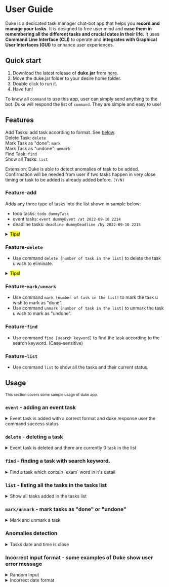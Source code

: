 # User Guide


Duke is a dedicated task manager chat-bot app that helps you **record and manage your tasks.** It is designed to free user mind and **ease them in remembering all the different tasks and crucial dates in their life.** It uses **Command Line Interface (CLI)** to operate and **integrates with Graphical User Interfaces (GUI)** to enhance user experiences.

## Quick start

1. Download the latest release of **duke.jar** from [here](https://github.com/eesung00/ip/releases).
2. Move the duke.jar folder to your desire home folder.
3. Double click to run it.
4. Have fun!

To know all `command` to use this app, user can simply send anything to the bot. Duke will respond the list of `command`. They are simple and easy to use!

## Features

Add Tasks: add task according to format. See [below](#feature-add).<br/>
Delete Task: `delete`<br/>
Mark Task as "done": `mark`<br/>
Mark Task as "undone": `unmark`<br/>
Find Task: `find`<br/>
Show all Tasks: `list`<br/>

Extension: Duke is able to detect anomalies of task to be added. Confirmation will be needed from user if two tasks happen in very close timing or task to be added is already added before. `(Y/N)`

### Feature-add

Adds any three type of tasks into the list shown in sample below:

- todo tasks: `todo dummyTask`
- event tasks: `event dummyEvent /at 2022-09-10 2214`
- deadline tasks: `deadline dummyDeadline /by 2022-09-10 2215`

<details><summary><mark>Tips!</mark></summary>
Please follow the format shown above! Every first word in the input line is a command. (Case sensitve)
The second section of the input line is the tasks detail.
The third section after /at and /by is the date and time of the task. Please follow the format.(YYYY-MM-DD HHmm)
</details>

### Feature-`delete`

* Use command `delete [number of task in the list]` to delete the task u wish to eliminate.

<details><summary><mark>Tips!</mark></summary>
Use list command to show the current tasks list you have if you are not sure what is your tasks' number.
</details>

### Feature-`mark/unmark`

* Use command `mark [number of task in the list]` to mark the task u wish to mark as "done".
* Use command `unmark [number of task in the list]` to unmark the task u wish to mark as "undone".

### Feature-`find`

* Use command `find [search keyword]` to find the task according to the search keyword. (Case-sensitive)

### Feature-`list`

* Use command `list` to show all the tasks and their current status.


## Usage

<sub>This section covers some sample usage of duke app.</sub>

### `event` - adding an event task

<details><summary>Event task is added with a correct format and duke response user the command success status</summary>

  * Example of usage:
     - `event go for final exam /at 2022-11-04 1000`

  * Expected outcome:
      -  ```
         ~~~~~-----DUKE-----~~~~~
         New task is registered as you wish, you can come back to check if you wish!:
         [E][ ] go for final exam (at: Nov 04 2022 10:00)
         Now you have 1 tasks in your list.
         ```
  * Description: There is currently 1 task in user's list and the adding command performed successfully.
</details>

### `delete` - deleting a task

<details><summary>Event task is deleted and there are currently 0 task in the list</summary>

* Example of usage:
    - `delete 1`

* Expected outcome:
    -  ```
       ~~~~~-----DUKE-----~~~~~
       Ching Ching Poof~~ This task is removed:
       [E][ ] go for final exam (at: Nov 04 2022 10:00)
       Now you have 0 tasks on your list.
       ```
* Description: There is currently 0 task in user's list and the deleting command performed successfully.
</details>

### `find` - finding a task with search keyword.

<details><summary>Find a task which contain `exam` word in it's detail</summary>

* Example of usage:
    - `find exam`

* Expected outcome:
    -  ```
       ~~~~~-----DUKE-----~~~~~
       Here you go! your matching tasks in your list
       [T][ ] exam preparation
       [E][ ] exam at Utown (at: Nov 12 2022 19:00)
       ```
* Description: There is currently 2 tasks in user's list with "exam" detail.
</details>

### `list` - listing all the tasks in the tasks list

<details><summary>Show all tasks added in the tasks list</summary>

* Example of usage:
    - `list`

* Expected outcome:
    -  ```
       ~~~~~-----DUKE-----~~~~~
       Weeeee, your current list is as follow:
       1. [E][ ] dummyEvent (at: Sep 11 2011 11:30)
       2. [D][ ] dummyDeadline (by: Jan 28 2011 09:00)
       3. [T][ ] dummyTodo
       4. [T][ ] exam preparation
       5. [E][ ] exam at Utown (at: Nov 12 2022 19:00)
       ```
* Description: There are currently 6 tasks in user's list and all of them are undone.
</details>

### `mark/unmark` - mark tasks as "done" or "undone"

<details><summary>Mark and unmark a task</summary>

* Example of usage:
    - `mark 1`
    - `unmark 1`

* Expected outcome:
    -  ```
       ~~~~~-----DUKE-----~~~~~
       Nice! this task is marked as done. Good Job!
       [E][X] dummyEvent (at: Sep 11 2011 11:30)
       ```
    - ```
      ~~~~~-----DUKE-----~~~~~
      This task is marked as not done. Keep it up!
      [E][ ] dummyEvent (at: Sep 11 2011 11:30)
      ```
* Description: The event task is mark as "done" and unmark as "undone" respectively
</details>

### Anomalies detection

<details><summary>Tasks date and time is close</summary>

* Example of error input 1:
  - `event attend party /at 2011-09-11 1300`

* Expected outcome:
  - ```
    ~~~~~-----DUKE-----~~~~~
    Hey, these two tasks timing are quite close, are you sure to proceed? (Y/N)
    New Task: [E][ ] attend party (at: Sep 11 2011 13:00)
    Existing Task: [E][ ] dummyEvent (at: Sep 11 2011 11:30)
    ```
* Description: This happens because there is another event task in the task list occur at close timing. Please respond `Y` to proceed adding task or `N` to cancel the previous add task command.
</details>

### Incorrect input format - some examples of Duke show user error message

<details><summary>Random Input</summary>

* Example of error input 1:
  - `hi`

* Expected outcome:
  - ```
    ~~~~~-----DUKE-----~~~~~
    Based on my understanding, your command didn't follow the format
    todo              : todo [task description]
    deadline          : deadline [task description] /by [YYYY-MM-DD HHmm]
    event             : event [task description] /at [YYYY-MM-DD HHmm]
    single command    : | bye | list |
    mark/unmark/delete: [command] [number of task in list you wish to modify]
    find              : find [search keyword]
    ```
* Description: Duke will not understand any random input. It will show the available input if it does not recognise the input.
</details>

<details><summary>Incorrect date format</summary>

* Example of error input 1:
  - `deadline some deadline /by 09-01-2022 0900`

* Expected outcome:
  - ```
    ~~~~~-----DUKE-----~~~~~
    Date and time format should be [YYYY-MM-DD HHmm]!
    (eg. 2022-08-21 1300)
    ```
* Description: Duke will show the correct date format that user should use while interacting with the app.
</details>
